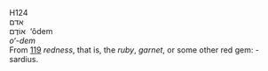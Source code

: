 <body>
  <p>H124<br>  אדם  <br> אוֹדֶם  ‎  ‘ôdem  <br><i>o‘-dem </i><br>From <a href="h0119.htm">119</a>  <i>redness</i>, that is, the <i>ruby</i>, <i>garnet</i>, or some other red gem: - sardius.<br></p>
 </body>